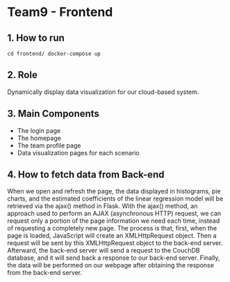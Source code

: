 # Team9 - Frontend

## 1. How to run
    cd frontend/ docker-compose up


## 2. Role
Dynamically display data visualization for our cloud-based system.

## 3. Main Components
- The login page
- The homepage
- The team profile page
- Data visualization pages for each scenario

## 4. How to fetch data from Back-end
When we open and refresh the page, the data displayed in histograms, pie charts, and the estimated coefficients of the linear regression model will be retrieved via the ajax() method in Flask. With the ajax() method, an approach used to perform an AJAX (asynchronous HTTP) request, we can request only a portion of the page information we need each time, instead of requesting a completely new page. The process is that, first, when the page is loaded, JavaScript will create an XMLHttpRequest object. Then a request will be sent by this XMLHttpRequest object to the back-end server. Afterward, the back-end server will send a request to the CouchDB database, and it will send back a response to our back-end server. Finally, the data will be performed on our webpage after obtaining the response from the back-end server. 
